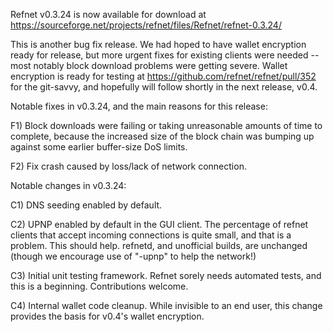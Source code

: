 Refnet v0.3.24 is now available for download at
https://sourceforge.net/projects/refnet/files/Refnet/refnet-0.3.24/

This is another bug fix release.  We had hoped to have wallet encryption ready for release, but more urgent fixes for existing clients were needed -- most notably block download problems were getting severe.  Wallet encryption is ready for testing at https://github.com/refnet/refnet/pull/352 for the git-savvy, and hopefully will follow shortly in the next release, v0.4.

Notable fixes in v0.3.24, and the main reasons for this release:

F1) Block downloads were failing or taking unreasonable amounts of time to complete, because the increased size of the block chain was bumping up against some earlier buffer-size DoS limits.

F2) Fix crash caused by loss/lack of network connection.

Notable changes in v0.3.24:

C1) DNS seeding enabled by default.

C2) UPNP enabled by default in the GUI client.  The percentage of refnet clients that accept incoming connections is quite small, and that is a problem.  This should help.  refnetd, and unofficial builds, are unchanged (though we encourage use of "-upnp" to help the network!)

C3) Initial unit testing framework.  Refnet sorely needs automated tests, and this is a beginning.  Contributions welcome.

C4) Internal wallet code cleanup.  While invisible to an end user, this change provides the basis for v0.4's wallet encryption.
